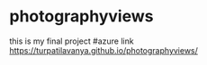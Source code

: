 # photographyviews
this is my final project
#azure link https://turpatilavanya.github.io/photographyviews/
